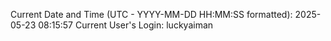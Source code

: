 Current Date and Time (UTC - YYYY-MM-DD HH:MM:SS formatted): 2025-05-23 08:15:57
Current User's Login: luckyaiman
